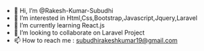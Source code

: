 - 👋 Hi, I’m @Rakesh-Kumar-Subudhi
- 👀 I’m interested in Html,Css,Bootstrap,Javascript,Jquery,Laravel
- 🌱 I’m currently learning React.js
- 💞️ I’m looking to collaborate on Laravel Project
- 📫 How to reach me : subudhirakeshkumar19@gmail.com

<!---
Rakesh-Kumar-Subudhi/Rakesh-Kumar-Subudhi is a ✨ special ✨ repository because its `README.md` (this file) appears on your GitHub profile.
You can click the Preview link to take a look at your changes.
--->
